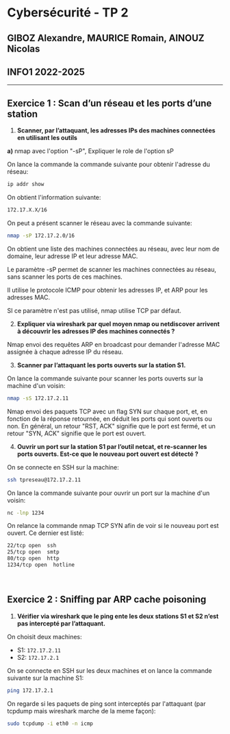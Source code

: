 # Cybersécurité - TP 2
## GIBOZ Alexandre, MAURICE Romain, AINOUZ Nicolas
## INFO1 2022-2025
***

## Exercice 1 : Scan d’un réseau et les ports d’une station

1. **Scanner, par l’attaquant, les adresses IPs des machines connectées en utilisant les outils**

**a)** nmap avec l'option "-sP", Expliquer le role de l'option sP
    
On lance la commande la commande suivante pour obtenir l'adresse du réseau:
```bash
ip addr show
```

On obtient l'information suivante: 
```bash
172.17.X.X/16
```

On peut a présent scanner le réseau avec la commande suivante:
```bash
nmap -sP 172.17.2.0/16
```

On obtient une liste des machines connectées au réseau, avec leur nom de domaine, leur adresse IP et leur adresse MAC.

Le paramètre -sP permet de scanner les machines connectées au réseau, sans scanner les ports de ces machines.

Il utilise le protocole ICMP pour obtenir les adresses IP, et ARP pour les adresses MAC.

SI ce paramètre n'est pas utilisé, nmap utilise TCP par défaut.

2. **Expliquer via wireshark par quel moyen nmap ou netdiscover arrivent à découvrir les adresses IP des
   machines connectés ?**

Nmap envoi des requêtes ARP en broadcast pour demander l'adresse MAC assignée à chaque adresse IP du réseau.

3. **Scanner par l’attaquant les ports ouverts sur la station S1.**

On lance la commande suivante pour scanner les ports ouverts sur la machine d'un voisin:
```bash
nmap -sS 172.17.2.11
```

Nmap envoi des paquets TCP avec un flag SYN sur chaque port, et, en fonction de la réponse retournée, en déduit les ports qui
sont ouverts ou non. En général, un retour "RST, ACK" signifie que le port est fermé, et un retour "SYN, ACK" signifie que le port est ouvert.

4. **Ouvrir un port sur la station S1 par l’outil netcat, et re-scanner les ports ouverts. Est-ce que le nouveau
   port ouvert est détecté ?**

On se connecte en SSH sur la machine:
```bash
ssh tpreseau@172.17.2.11
```

On lance la commande suivante pour ouvrir un port sur la machine d'un voisin:
```bash
nc -lnp 1234
```

On relance la commande nmap TCP SYN afin de voir si le nouveau port est ouvert. Ce dernier est listé:
```bash
22/tcp open  ssh
25/tcp open  smtp
80/tcp open  http
1234/tcp open  hotline
```

<br>

## Exercice 2 : Sniffing par ARP cache poisoning

1. **Vérifier via wireshark que le ping ente les deux stations S1 et S2 n’est pas intercepté par l’attaquant.**

On choisit deux machines:
- S1: `172.17.2.11`
- S2: `172.17.2.1`

On se connecte en SSH sur les deux machines et on lance la commande suivante sur la machine S1:
```bash
ping 172.17.2.1
```

On regarde si les paquets de ping sont interceptés par l'attaquant (par tcpdump mais wireshark marche de la meme façon):
```bash
sudo tcpdump -i eth0 -n icmp
```